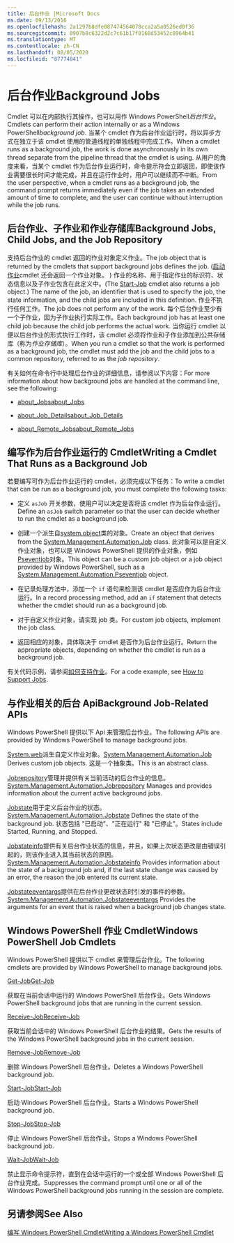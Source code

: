 ```yaml
---
title: 后台作业 |Microsoft Docs
ms.date: 09/13/2016
ms.openlocfilehash: 2a1297b8dfe087474564078cca2a5a0526ed0f36
ms.sourcegitcommit: 0907b8c6322d2c7c61b17f8168d53452c8964b41
ms.translationtype: MT
ms.contentlocale: zh-CN
ms.lasthandoff: 08/05/2020
ms.locfileid: "87774841"
---
```

# <a name="background-jobs"></a><span data-ttu-id="32bd6-102">后台作业</span><span class="sxs-lookup"><span data-stu-id="32bd6-102">Background Jobs</span></span>

<span data-ttu-id="32bd6-103">Cmdlet 可以在内部执行其操作，也可以用作 Windows PowerShell*后台作业*。</span><span class="sxs-lookup"><span data-stu-id="32bd6-103">Cmdlets can perform their action internally or as a Windows PowerShell*background job*.</span></span> <span data-ttu-id="32bd6-104">当某个 cmdlet 作为后台作业运行时，将以异步方式在独立于该 cmdlet 使用的管道线程的单独线程中完成工作。</span><span class="sxs-lookup"><span data-stu-id="32bd6-104">When a cmdlet runs as a background job, the work is done asynchronously in its own thread separate from the pipeline thread that the cmdlet is using.</span></span> <span data-ttu-id="32bd6-105">从用户的角度来看，当某个 cmdlet 作为后台作业运行时，命令提示符会立即返回，即使该作业需要很长时间才能完成，并且在运行作业时，用户可以继续而不中断。</span><span class="sxs-lookup"><span data-stu-id="32bd6-105">From the user perspective, when a cmdlet runs as a background job, the command prompt returns immediately even if the job takes an extended amount of time to complete, and the user can continue without interruption while the job runs.</span></span>

## <a name="background-jobs-child-jobs-and-the-job-repository"></a><span data-ttu-id="32bd6-106">后台作业、子作业和作业存储库</span><span class="sxs-lookup"><span data-stu-id="32bd6-106">Background Jobs, Child Jobs, and the Job Repository</span></span>

<span data-ttu-id="32bd6-107">支持后台作业的 cmdlet 返回的作业对象定义作业。</span><span class="sxs-lookup"><span data-stu-id="32bd6-107">The job object that is returned by the cmdlets that support background jobs defines the job.</span></span> <span data-ttu-id="32bd6-108"> ([启动作业](/powershell/module/Microsoft.PowerShell.Core/Start-Job)cmdlet 还会返回一个作业对象。 ) 作业的名称、用于指定作业的标识符、状态信息以及子作业包含在此定义中。</span><span class="sxs-lookup"><span data-stu-id="32bd6-108">(The [Start-Job](/powershell/module/Microsoft.PowerShell.Core/Start-Job) cmdlet also returns a job object.) The name of the job, an identifier that is used to specify the job, the state information, and the child jobs are included in this definition.</span></span> <span data-ttu-id="32bd6-109">作业不执行任何工作。</span><span class="sxs-lookup"><span data-stu-id="32bd6-109">The job does not perform any of the work.</span></span> <span data-ttu-id="32bd6-110">每个后台作业至少有一个子作业，因为子作业执行实际工作。</span><span class="sxs-lookup"><span data-stu-id="32bd6-110">Each background job has at least one child job because the child job performs the actual work.</span></span> <span data-ttu-id="32bd6-111">当你运行 cmdlet 以便以后台作业的形式执行工作时，该 cmdlet 必须将作业和子作业添加到公共存储库（称为*作业存储库*）。</span><span class="sxs-lookup"><span data-stu-id="32bd6-111">When you run a cmdlet so that the work is performed as a background job, the cmdlet must add the job and the child jobs to a common repository, referred to as the *job repository*.</span></span>

<span data-ttu-id="32bd6-112">有关如何在命令行中处理后台作业的详细信息，请参阅以下内容：</span><span class="sxs-lookup"><span data-stu-id="32bd6-112">For more information about how background jobs are handled at the command line, see the following:</span></span>

- [<span data-ttu-id="32bd6-113">about_Jobs</span><span class="sxs-lookup"><span data-stu-id="32bd6-113">about_Jobs</span></span>](/powershell/module/microsoft.powershell.core/about/about_jobs)

- [<span data-ttu-id="32bd6-114">about_Job_Details</span><span class="sxs-lookup"><span data-stu-id="32bd6-114">about_Job_Details</span></span>](/powershell/module/microsoft.powershell.core/about/about_job_details)

- [<span data-ttu-id="32bd6-115">about_Remote_Jobs</span><span class="sxs-lookup"><span data-stu-id="32bd6-115">about_Remote_Jobs</span></span>](/powershell/module/microsoft.powershell.core/about/about_remote_jobs)

## <a name="writing-a-cmdlet-that-runs-as-a-background-job"></a><span data-ttu-id="32bd6-116">编写作为后台作业运行的 Cmdlet</span><span class="sxs-lookup"><span data-stu-id="32bd6-116">Writing a Cmdlet That Runs as a Background Job</span></span>

<span data-ttu-id="32bd6-117">若要编写可作为后台作业运行的 cmdlet，必须完成以下任务：</span><span class="sxs-lookup"><span data-stu-id="32bd6-117">To write a cmdlet that can be run as a background job, you must complete the following tasks:</span></span>

- <span data-ttu-id="32bd6-118">定义 `asJob` 开关参数，使用户可以决定是否将该 cmdlet 作为后台作业运行。</span><span class="sxs-lookup"><span data-stu-id="32bd6-118">Define an `asJob` switch parameter so that the user can decide whether to run the cmdlet as a background job.</span></span>

- <span data-ttu-id="32bd6-119">创建一个派生自[system.object](/dotnet/api/System.Management.Automation.Job)类的对象。</span><span class="sxs-lookup"><span data-stu-id="32bd6-119">Create an object that derives from the [System.Management.Automation.Job](/dotnet/api/System.Management.Automation.Job) class.</span></span> <span data-ttu-id="32bd6-120">此对象可以是自定义作业对象，也可以是 Windows PowerShell 提供的作业对象，例如[Pseventjob](/dotnet/api/System.Management.Automation.PSEventJob)对象。</span><span class="sxs-lookup"><span data-stu-id="32bd6-120">This object can be a custom job object or a job object provided by Windows PowerShell, such as a [System.Management.Automation.Pseventjob](/dotnet/api/System.Management.Automation.PSEventJob) object.</span></span>

- <span data-ttu-id="32bd6-121">在记录处理方法中，添加一个 `if` 语句来检测该 cmdlet 是否应作为后台作业运行。</span><span class="sxs-lookup"><span data-stu-id="32bd6-121">In a record processing method, add an `if` statement that detects whether the cmdlet should run as a background job.</span></span>

- <span data-ttu-id="32bd6-122">对于自定义作业对象，请实现 job 类。</span><span class="sxs-lookup"><span data-stu-id="32bd6-122">For custom job objects, implement the job class.</span></span>

- <span data-ttu-id="32bd6-123">返回相应的对象，具体取决于 cmdlet 是否作为后台作业运行。</span><span class="sxs-lookup"><span data-stu-id="32bd6-123">Return the appropriate objects, depending on whether the cmdlet is run as a background job.</span></span>

<span data-ttu-id="32bd6-124">有关代码示例，请参阅[如何支持作业](./how-to-support-jobs.md)。</span><span class="sxs-lookup"><span data-stu-id="32bd6-124">For a code example, see [How to Support Jobs](./how-to-support-jobs.md).</span></span>

## <a name="background-job-related-apis"></a><span data-ttu-id="32bd6-125">与作业相关的后台 Api</span><span class="sxs-lookup"><span data-stu-id="32bd6-125">Background Job-Related APIs</span></span>

<span data-ttu-id="32bd6-126">Windows PowerShell 提供以下 Api 来管理后台作业。</span><span class="sxs-lookup"><span data-stu-id="32bd6-126">The following APIs are provided by Windows PowerShell to manage background jobs.</span></span>

<span data-ttu-id="32bd6-127">[System.web](/dotnet/api/System.Management.Automation.Job)派生自定义作业对象。</span><span class="sxs-lookup"><span data-stu-id="32bd6-127">[System.Management.Automation.Job](/dotnet/api/System.Management.Automation.Job) Derives custom job objects.</span></span> <span data-ttu-id="32bd6-128">这是一个抽象类。</span><span class="sxs-lookup"><span data-stu-id="32bd6-128">This is an abstract class.</span></span>

<span data-ttu-id="32bd6-129">[Jobrepository](/dotnet/api/System.Management.Automation.JobRepository)管理并提供有关当前活动的后台作业的信息。</span><span class="sxs-lookup"><span data-stu-id="32bd6-129">[System.Management.Automation.Jobrepository](/dotnet/api/System.Management.Automation.JobRepository) Manages and provides information about the current active background jobs.</span></span>

<span data-ttu-id="32bd6-130">[Jobstate](/dotnet/api/System.Management.Automation.JobState)用于定义后台作业的状态。</span><span class="sxs-lookup"><span data-stu-id="32bd6-130">[System.Management.Automation.Jobstate](/dotnet/api/System.Management.Automation.JobState) Defines the state of the background job.</span></span> <span data-ttu-id="32bd6-131">状态包括 "已启动"、"正在运行" 和 "已停止"。</span><span class="sxs-lookup"><span data-stu-id="32bd6-131">States include Started, Running, and Stopped.</span></span>

<span data-ttu-id="32bd6-132">[Jobstateinfo](/dotnet/api/System.Management.Automation.JobStateInfo)提供有关后台作业状态的信息，并且，如果上次状态更改是由错误引起的，则该作业进入其当前状态的原因。</span><span class="sxs-lookup"><span data-stu-id="32bd6-132">[System.Management.Automation.Jobstateinfo](/dotnet/api/System.Management.Automation.JobStateInfo) Provides information about the state of a background job and, if the last state change was caused by an error, the reason the job entered its current state.</span></span>

<span data-ttu-id="32bd6-133">[Jobstateeventargs](/dotnet/api/System.Management.Automation.JobStateEventArgs)提供在后台作业更改状态时引发的事件的参数。</span><span class="sxs-lookup"><span data-stu-id="32bd6-133">[System.Management.Automation.Jobstateeventargs](/dotnet/api/System.Management.Automation.JobStateEventArgs) Provides the arguments for an event that is raised when a background job changes state.</span></span>

## <a name="windows-powershell-job-cmdlets"></a><span data-ttu-id="32bd6-134">Windows PowerShell 作业 Cmdlet</span><span class="sxs-lookup"><span data-stu-id="32bd6-134">Windows PowerShell Job Cmdlets</span></span>

<span data-ttu-id="32bd6-135">Windows PowerShell 提供以下 cmdlet 来管理后台作业。</span><span class="sxs-lookup"><span data-stu-id="32bd6-135">The following cmdlets are provided by Windows PowerShell to manage background jobs.</span></span>

[<span data-ttu-id="32bd6-136">Get-Job</span><span class="sxs-lookup"><span data-stu-id="32bd6-136">Get-Job</span></span>](/powershell/module/Microsoft.PowerShell.Core/Get-Job)

<span data-ttu-id="32bd6-137">获取在当前会话中运行的 Windows PowerShell 后台作业。</span><span class="sxs-lookup"><span data-stu-id="32bd6-137">Gets Windows PowerShell background jobs that are running in the current session.</span></span>

[<span data-ttu-id="32bd6-138">Receive-Job</span><span class="sxs-lookup"><span data-stu-id="32bd6-138">Receive-Job</span></span>](/powershell/module/Microsoft.PowerShell.Core/Receive-Job)

<span data-ttu-id="32bd6-139">获取当前会话中的 Windows PowerShell 后台作业的结果。</span><span class="sxs-lookup"><span data-stu-id="32bd6-139">Gets the results of the Windows PowerShell background jobs in the current session.</span></span>

[<span data-ttu-id="32bd6-140">Remove-Job</span><span class="sxs-lookup"><span data-stu-id="32bd6-140">Remove-Job</span></span>](/powershell/module/Microsoft.PowerShell.Core/Remove-Job)

<span data-ttu-id="32bd6-141">删除 Windows PowerShell 后台作业。</span><span class="sxs-lookup"><span data-stu-id="32bd6-141">Deletes a Windows PowerShell background job.</span></span>

[<span data-ttu-id="32bd6-142">Start-Job</span><span class="sxs-lookup"><span data-stu-id="32bd6-142">Start-Job</span></span>](/powershell/module/Microsoft.PowerShell.Core/Start-Job)

<span data-ttu-id="32bd6-143">启动 Windows PowerShell 后台作业。</span><span class="sxs-lookup"><span data-stu-id="32bd6-143">Starts a Windows PowerShell background job.</span></span>

[<span data-ttu-id="32bd6-144">Stop-Job</span><span class="sxs-lookup"><span data-stu-id="32bd6-144">Stop-Job</span></span>](/powershell/module/Microsoft.PowerShell.Core/Stop-Job)

<span data-ttu-id="32bd6-145">停止 Windows PowerShell 后台作业。</span><span class="sxs-lookup"><span data-stu-id="32bd6-145">Stops a Windows PowerShell background job.</span></span>

[<span data-ttu-id="32bd6-146">Wait-Job</span><span class="sxs-lookup"><span data-stu-id="32bd6-146">Wait-Job</span></span>](/powershell/module/Microsoft.PowerShell.Core/Wait-Job)

<span data-ttu-id="32bd6-147">禁止显示命令提示符，直到在会话中运行的一个或全部 Windows PowerShell 后台作业完成。</span><span class="sxs-lookup"><span data-stu-id="32bd6-147">Suppresses the command prompt until one or all of the Windows PowerShell background jobs running in the session are complete.</span></span>

## <a name="see-also"></a><span data-ttu-id="32bd6-148">另请参阅</span><span class="sxs-lookup"><span data-stu-id="32bd6-148">See Also</span></span>

[<span data-ttu-id="32bd6-149">编写 Windows PowerShell Cmdlet</span><span class="sxs-lookup"><span data-stu-id="32bd6-149">Writing a Windows PowerShell Cmdlet</span></span>](./writing-a-windows-powershell-cmdlet.md)
